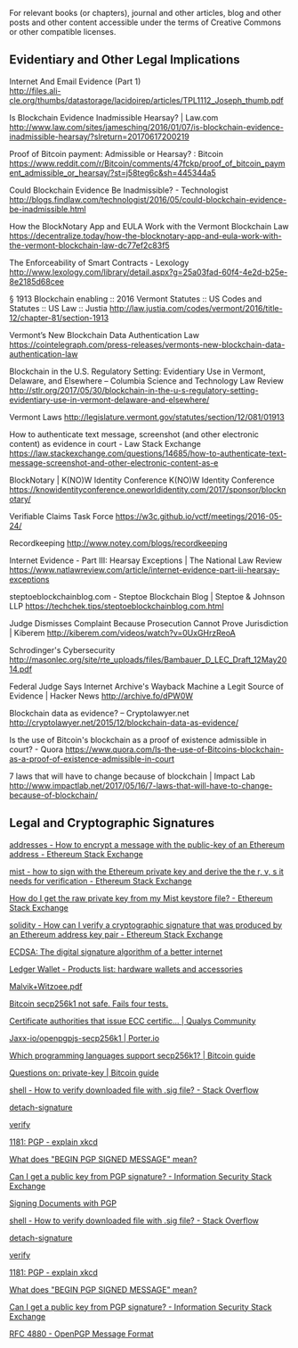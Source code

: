 For relevant books (or chapters), journal and other articles, blog and other posts and other content accessible under the terms of Creative Commons or other compatible licenses. 

## Evidentiary and Other Legal Implications 

Internet And Email Evidence (Part 1)    
http://files.ali-cle.org/thumbs/datastorage/lacidoirep/articles/TPL1112_Joseph_thumb.pdf

Is Blockchain Evidence Inadmissible Hearsay? | Law.com
http://www.law.com/sites/jamesching/2016/01/07/is-blockchain-evidence-inadmissible-hearsay/?slreturn=20170617200219

Proof of Bitcoin payment: Admissible or Hearsay? : Bitcoin
https://www.reddit.com/r/Bitcoin/comments/47fckp/proof_of_bitcoin_payment_admissible_or_hearsay/?st=j58teg6c&sh=445344a5

Could Blockchain Evidence Be Inadmissible? - Technologist
http://blogs.findlaw.com/technologist/2016/05/could-blockchain-evidence-be-inadmissible.html

How the BlockNotary App and EULA Work with the Vermont Blockchain Law
https://decentralize.today/how-the-blocknotary-app-and-eula-work-with-the-vermont-blockchain-law-dc77ef2c83f5

The Enforceability of Smart Contracts - Lexology
http://www.lexology.com/library/detail.aspx?g=25a03fad-60f4-4e2d-b25e-8e2185d68cee

§ 1913 Blockchain enabling :: 2016 Vermont Statutes :: US Codes and Statutes :: US Law :: Justia
http://law.justia.com/codes/vermont/2016/title-12/chapter-81/section-1913

Vermont’s New Blockchain Data Authentication Law
https://cointelegraph.com/press-releases/vermonts-new-blockchain-data-authentication-law

Blockchain in the U.S. Regulatory Setting: Evidentiary Use in Vermont, Delaware, and Elsewhere – Columbia Science and Technology Law Review
http://stlr.org/2017/05/30/blockchain-in-the-u-s-regulatory-setting-evidentiary-use-in-vermont-delaware-and-elsewhere/

Vermont Laws
http://legislature.vermont.gov/statutes/section/12/081/01913

How to authenticate text message, screenshot (and other electronic content) as evidence in court - Law Stack Exchange
https://law.stackexchange.com/questions/14685/how-to-authenticate-text-message-screenshot-and-other-electronic-content-as-e

BlockNotary | K(NO)W Identity Conference K(NO)W Identity Conference
https://knowidentityconference.oneworldidentity.com/2017/sponsor/blocknotary/

Verifiable Claims Task Force
https://w3c.github.io/vctf/meetings/2016-05-24/

Recordkeeping
http://www.notey.com/blogs/recordkeeping

Internet Evidence - Part III: Hearsay Exceptions | The National Law Review
https://www.natlawreview.com/article/internet-evidence-part-iii-hearsay-exceptions

steptoeblockchainblog.com - Steptoe Blockchain Blog | Steptoe & Johnson LLP
https://techchek.tips/steptoeblockchainblog.com.html

Judge Dismisses Complaint Because Prosecution Cannot Prove Jurisdiction | Kiberem
http://kiberem.com/videos/watch?v=0UxGHrzReoA

Schrodinger's Cybersecurity
http://masonlec.org/site/rte_uploads/files/Bambauer_D_LEC_Draft_12May2014.pdf

Federal Judge Says Internet Archive's Wayback Machine a Legit Source of Evidence | Hacker News
http://archive.fo/dPW0W

Blockchain data as evidence? – Cryptolawyer.net
http://cryptolawyer.net/2015/12/blockchain-data-as-evidence/

Is the use of Bitcoin's blockchain as a proof of existence admissible in court? - Quora
https://www.quora.com/Is-the-use-of-Bitcoins-blockchain-as-a-proof-of-existence-admissible-in-court

7 laws that will have to change because of blockchain | Impact Lab
http://www.impactlab.net/2017/05/16/7-laws-that-will-have-to-change-because-of-blockchain/

## Legal and Cryptographic Signatures 

[addresses - How to encrypt a message with the public-key of an Ethereum address - Ethereum Stack Exchange](http://ethereum.stackexchange.com/questions/3092/how-to-encrypt-a-message-with-the-public-key-of-an-ethereum-address)

[mist - how to sign with the Ethereum private key and derive the the r, v, s it needs for verification - Ethereum Stack Exchange](http://ethereum.stackexchange.com/questions/3792/how-to-sign-with-the-ethereum-private-key-and-derive-the-the-r-v-s-it-needs-fo?noredirect=1&lq=1)

[How do I get the raw private key from my Mist keystore file? - Ethereum Stack Exchange](http://ethereum.stackexchange.com/questions/3720/how-do-i-get-the-raw-private-key-from-my-mist-keystore-file?noredirect=1&lq=1)

[solidity - How can I verify a cryptographic signature that was produced by an Ethereum address key pair - Ethereum Stack Exchange](http://ethereum.stackexchange.com/questions/710/how-can-i-verify-a-cryptographic-signature-that-was-produced-by-an-ethereum-addr?noredirect=1&lq=1)

[ECDSA: The digital signature algorithm of a better internet](https://blog.cloudflare.com/ecdsa-the-digital-signature-algorithm-of-a-better-internet/)

[Ledger Wallet - Products list: hardware wallets and accessories](https://www.ledgerwallet.com/products)

[Malvik+Witzoee.pdf](http://cs.ucsb.edu/~koc/ecc/project/2015Projects/Malvik+Witzoee.pdf)

[Bitcoin secp256k1 not safe. Fails four tests.](https://bitcointalk.org/index.php?topic=380482.0)

[Certificate authorities that issue ECC certific... | Qualys Community](https://community.qualys.com/thread/15198)

[Jaxx-io/openpgpjs-secp256k1 | Porter.io](https://porter.io/github.com/Jaxx-io/openpgpjs-secp256k1)

[Which programming languages support secp256k1? | Bitcoin guide](http://www.bitcoin.jcshp.com/answers/16961)

[Questions on: private-key | Bitcoin guide](http://www.bitcoin.jcshp.com/private-key)

[shell - How to verify downloaded file with .sig file? - Stack Overflow](http://stackoverflow.com/questions/15331015/how-to-verify-downloaded-file-with-sig-file#)

[detach-signature](https://www.gnupg.org/gph/en/manual/r622.html)

[verify](https://www.gnupg.org/gph/en/manual/r697.html)

[1181: PGP - explain xkcd](https://www.explainxkcd.com/wiki/index.php/1181:_PGP)

[What does "BEGIN PGP SIGNED MESSAGE" mean?](http://ask-leo.com/what_does_begin_pgp_signed_message_mean.html)

[Can I get a public key from PGP signature? - Information Security Stack Exchange](https://security.stackexchange.com/questions/62916/can-i-get-a-public-key-from-pgp-signature)

[Signing Documents with PGP](http://david.tribble.com/text/pgpsign.htm)

[shell - How to verify downloaded file with .sig file? - Stack Overflow](http://stackoverflow.com/questions/15331015/how-to-verify-downloaded-file-with-sig-file#)

[detach-signature](https://www.gnupg.org/gph/en/manual/r622.html)

[verify](https://www.gnupg.org/gph/en/manual/r697.html)

[1181: PGP - explain xkcd](https://www.explainxkcd.com/wiki/index.php/1181:_PGP)

[What does "BEGIN PGP SIGNED MESSAGE" mean?](http://ask-leo.com/what_does_begin_pgp_signed_message_mean.html)

[Can I get a public key from PGP signature? - Information Security Stack Exchange](https://security.stackexchange.com/questions/62916/can-i-get-a-public-key-from-pgp-signature)

[RFC 4880 - OpenPGP Message Format](https://tools.ietf.org/html/rfc4880#section-11.4)
